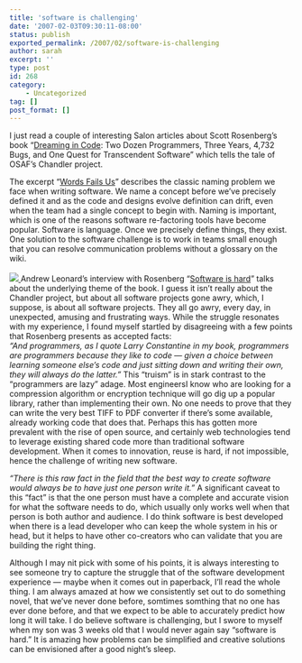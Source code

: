 ```yaml
---
title: 'software is challenging'
date: '2007-02-03T09:30:11-08:00'
status: publish
exported_permalink: /2007/02/software-is-challenging
author: sarah
excerpt: ''
type: post
id: 268
category:
    - Uncategorized
tag: []
post_format: []
---
```

I just read a couple of interesting Salon articles about Scott Rosenberg’s book “[Dreaming in Code](http://www.amazon.com/exec/obidos/redirect?link_code=as2&path=ASIN/1400082463&tag=ultrasaurus-20&camp=1789&creative=9325): Two Dozen Programmers, Three Years, 4,732 Bugs, and One Quest for Transcendent Software” which tells the tale of OSAF’s Chandler project.

The excerpt “[Words Fails Us](http://salon.com/books/feature/2007/02/03/rosenberg/index.html)” describes the classic naming problem we face when writing software. We name a concept before we’ve precisely defined it and as the code and designs evolve definition can drift, even when the team had a single concept to begin with. Naming is important, which is one of the reasons software re-factoring tools have become popular. Software is language. Once we precisely define things, they exist. One solution to the software challenge is to work in teams small enough that you can resolve communication problems without a glossary on the wiki.  
[  
![](http://ec1.images-amazon.com/images/P/1400082463.01._AA240_SCLZZZZZZZ_V54363090_.jpg)  ](http://www.amazon.com/exec/obidos/redirect?link_code=as2&path=ASIN/1400082463&tag=ultrasaurus-20&camp=1789&creative=9325)Andrew Leonard’s interview with Rosenberg “[Software is hard](http://salon.com/books/int/2007/02/03/leonard/index.html)” talks about the underlying theme of the book. I guess it isn’t really about the Chandler project, but about all software projects gone awry, which, I suppose, is about all software projects. They all go awry, every day, in unexpected, amusing and frustrating ways. While the struggle resonates with my experience, I found myself startled by disagreeing with a few points that Rosenberg presents as accepted facts:  
 *“And programmers, as I quote Larry Constantine in my book, programmers are programmers because they like to code — given a choice between learning someone else’s code and just sitting down and writing their own, they will always do the latter.”* This “truism” is in stark contrast to the “programmers are lazy” adage. Most engineersI know who are looking for a compression algorithm or encryption technique will go dig up a popular library, rather than implementing their own. No one needs to prove that they can write the very best TIFF to PDF converter if there’s some available, already working code that does that. Perhaps this has gotten more prevalent with the rise of open source, and certainly web technologies tend to leverage existing shared code more than traditional software development. When it comes to innovation, reuse is hard, if not impossible, hence the challenge of writing new software.

*“There is this raw fact in the field that the best way to create software would always be to have just one person write it.”* A significant caveat to this “fact” is that the one person must have a complete and accurate vision for what the software needs to do, which usually only works well when that person is both author and audience. I do think software is best developed when there is a lead developer who can keep the whole system in his or head, but it helps to have other co-creators who can validate that you are building the right thing.

Although I may nit pick with some of his points, it is always interesting to see someone try to capture the struggle that of the software development experience — maybe when it comes out in paperback, I’ll read the whole thing. I am always amazed at how we consistently set out to do something novel, that we’ve never done before, somtimes somthing that no one has ever done before, and that we expect to be able to accurately predict how long it will take. I do believe software is challenging, but I swore to myself when my son was 3 weeks old that I would never again say “software is hard.” It is amazing how problems can be simplified and creative solutions can be envisioned after a good night’s sleep.